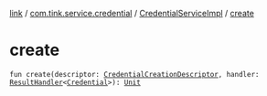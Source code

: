 [link](../../index.md) / [com.tink.service.credential](../index.md) / [CredentialServiceImpl](index.md) / [create](./create.md)

# create

`fun create(descriptor: `[`CredentialCreationDescriptor`](../-credential-creation-descriptor/index.md)`, handler: `[`ResultHandler`](../../com.tink.service.handler/-result-handler/index.md)`<`[`Credential`](../../com.tink.model.credential/-credential/index.md)`>): `[`Unit`](https://kotlinlang.org/api/latest/jvm/stdlib/kotlin/-unit/index.html)